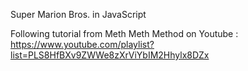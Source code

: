 Super Marion Bros. in JavaScript

Following tutorial from Meth Meth Method on Youtube : https://www.youtube.com/playlist?list=PLS8HfBXv9ZWWe8zXrViYbIM2Hhylx8DZx
